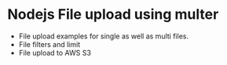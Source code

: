 # Nodejs File upload using multer

- File upload examples for single as well as multi files.
- File filters and limit
- File upload to AWS S3
